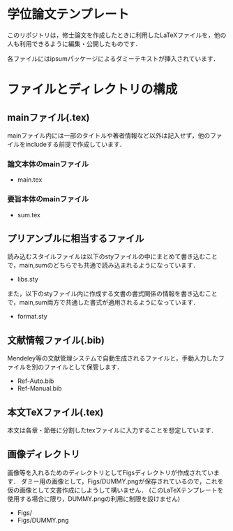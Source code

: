 # 学位論文テンプレート

このリポジトリは，修士論文を作成したときに利用したLaTeXファイルを，他の人も利用できるように編集・公開したものです．

各ファイルにはipsumパッケージによるダミーテキストが挿入されています．

# ファイルとディレクトリの構成
## mainファイル(.tex)
mainファイル内には一部のタイトルや著者情報など以外は記入せず，他のファイルをincludeする前提で作成しています．

### 論文本体のmainファイル
- main.tex
### 要旨本体のmainファイル
- sum.tex

## プリアンブルに相当するファイル
読み込むスタイルファイルは以下のstyファイルの中にまとめて書き込むことで，main,sumのどちらでも共通で読み込まれるようになっています．
- libs.sty

また，以下のstyファイル内に作成する文書の書式関係の情報を書き込むことで，main,sum両方で共通した書式が適用されるようになっています．
- format.sty

## 文献情報ファイル(.bib)
Mendeley等の文献管理システムで自動生成されるファイルと，手動入力したファイルを別のファイルとして保管します．
- Ref-Auto.bib
- Ref-Manual.bib

## 本文TeXファイル(.tex)
本文は各章・節毎に分割したtexファイルに入力することを想定しています．

## 画像ディレクトリ
画像等を入れるためのディレクトリとしてFigsディレクトリが作成されています．
ダミー用の画像として，Figs/DUMMY.pngが保存されているので，これを仮の画像として文書作成にしようして構いません．
(このLaTeXテンプレートを使用する場合に限り，DUMMY.pngの利用に制限を設けません)
- Figs/
- Figs/DUMMY.png
